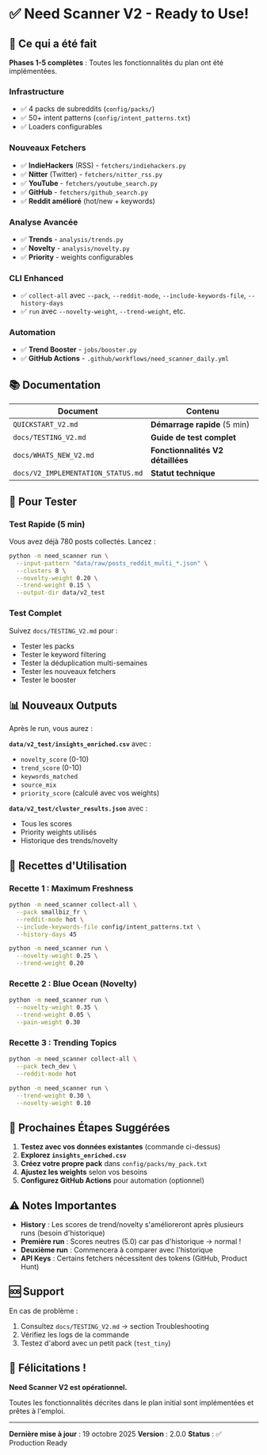 # ✅ Need Scanner V2 - Ready to Use!

## 🎉 Ce qui a été fait

**Phases 1-5 complètes** : Toutes les fonctionnalités du plan ont été implémentées.

### Infrastructure
- ✅ 4 packs de subreddits (`config/packs/`)
- ✅ 50+ intent patterns (`config/intent_patterns.txt`)
- ✅ Loaders configurables

### Nouveaux Fetchers
- ✅ **IndieHackers** (RSS) - `fetchers/indiehackers.py`
- ✅ **Nitter** (Twitter) - `fetchers/nitter_rss.py`
- ✅ **YouTube** - `fetchers/youtube_search.py`
- ✅ **GitHub** - `fetchers/github_search.py`
- ✅ **Reddit amélioré** (hot/new + keywords)

### Analyse Avancée
- ✅ **Trends** - `analysis/trends.py`
- ✅ **Novelty** - `analysis/novelty.py`
- ✅ **Priority** - weights configurables

### CLI Enhanced
- ✅ `collect-all` avec `--pack`, `--reddit-mode`, `--include-keywords-file`, `--history-days`
- ✅ `run` avec `--novelty-weight`, `--trend-weight`, etc.

### Automation
- ✅ **Trend Booster** - `jobs/booster.py`
- ✅ **GitHub Actions** - `.github/workflows/need_scanner_daily.yml`

## 📚 Documentation

| Document | Contenu |
|----------|---------|
| `QUICKSTART_V2.md` | **Démarrage rapide** (5 min) |
| `docs/TESTING_V2.md` | **Guide de test complet** |
| `docs/WHATS_NEW_V2.md` | **Fonctionnalités V2 détaillées** |
| `docs/V2_IMPLEMENTATION_STATUS.md` | **Statut technique** |

## 🚀 Pour Tester

### Test Rapide (5 min)

Vous avez déjà 780 posts collectés. Lancez :

```bash
python -m need_scanner run \
  --input-pattern "data/raw/posts_reddit_multi_*.json" \
  --clusters 8 \
  --novelty-weight 0.20 \
  --trend-weight 0.15 \
  --output-dir data/v2_test
```

### Test Complet

Suivez `docs/TESTING_V2.md` pour :
- Tester les packs
- Tester le keyword filtering
- Tester la déduplication multi-semaines
- Tester les nouveaux fetchers
- Tester le booster

## 📊 Nouveaux Outputs

Après le run, vous aurez :

**`data/v2_test/insights_enriched.csv`** avec :
- `novelty_score` (0-10)
- `trend_score` (0-10)
- `keywords_matched`
- `source_mix`
- `priority_score` (calculé avec vos weights)

**`data/v2_test/cluster_results.json`** avec :
- Tous les scores
- Priority weights utilisés
- Historique des trends/novelty

## 🎯 Recettes d'Utilisation

### Recette 1 : Maximum Freshness
```bash
python -m need_scanner collect-all \
  --pack smallbiz_fr \
  --reddit-mode hot \
  --include-keywords-file config/intent_patterns.txt \
  --history-days 45

python -m need_scanner run \
  --novelty-weight 0.25 \
  --trend-weight 0.20
```

### Recette 2 : Blue Ocean (Novelty)
```bash
python -m need_scanner run \
  --novelty-weight 0.35 \
  --trend-weight 0.05 \
  --pain-weight 0.30
```

### Recette 3 : Trending Topics
```bash
python -m need_scanner collect-all \
  --pack tech_dev \
  --reddit-mode hot

python -m need_scanner run \
  --trend-weight 0.30 \
  --novelty-weight 0.10
```

## 🔧 Prochaines Étapes Suggérées

1. **Testez avec vos données existantes** (commande ci-dessus)
2. **Explorez `insights_enriched.csv`**
3. **Créez votre propre pack** dans `config/packs/my_pack.txt`
4. **Ajustez les weights** selon vos besoins
5. **Configurez GitHub Actions** pour automation (optionnel)

## ⚠️ Notes Importantes

- **History** : Les scores de trend/novelty s'amélioreront après plusieurs runs (besoin d'historique)
- **Première run** : Scores neutres (5.0) car pas d'historique → normal !
- **Deuxième run** : Commencera à comparer avec l'historique
- **API Keys** : Certains fetchers nécessitent des tokens (GitHub, Product Hunt)

## 🆘 Support

En cas de problème :

1. Consultez `docs/TESTING_V2.md` → section Troubleshooting
2. Vérifiez les logs de la commande
3. Testez d'abord avec un petit pack (`test_tiny`)

## 🎊 Félicitations !

**Need Scanner V2 est opérationnel.**

Toutes les fonctionnalités décrites dans le plan initial sont implémentées et prêtes à l'emploi.

---

**Dernière mise à jour** : 19 octobre 2025
**Version** : 2.0.0
**Status** : ✅ Production Ready
